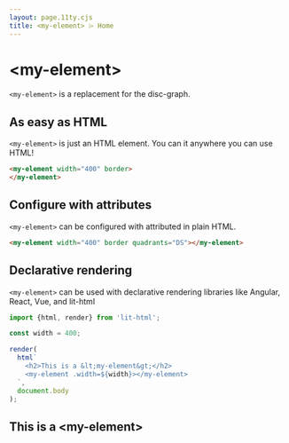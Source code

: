 ```yaml
---
layout: page.11ty.cjs
title: <my-element> ⌲ Home
---
```


# &lt;my-element>

`<my-element>` is a replacement for the disc-graph. 

## As easy as HTML

<section class="columns">
  <div>

`<my-element>` is just an HTML element. You can it anywhere you can use HTML!

```html
<my-element width="400" border>
</my-element>
```

  </div>
  <div>

<my-element width="400" border></my-element>

  </div>
</section>

## Configure with attributes

<section class="columns">
  <div>

`<my-element>` can be configured with attributed in plain HTML.

```html
<my-element width="400" border quadrants="DS"></my-element>
```

  </div>
  <div>

<my-element width="400" border quadrants="DS"></my-element>

  </div>
</section>

## Declarative rendering

<section class="columns">
  <div>

`<my-element>` can be used with declarative rendering libraries like Angular, React, Vue, and lit-html

```js
import {html, render} from 'lit-html';

const width = 400;

render(
  html`
    <h2>This is a &lt;my-element&gt;</h2>
    <my-element .width=${width}></my-element>
  `,
  document.body
);
```

  </div>
  <div>

<h2>This is a &lt;my-element&gt;</h2>
<my-element width="400"></my-element>

  </div>
</section>
